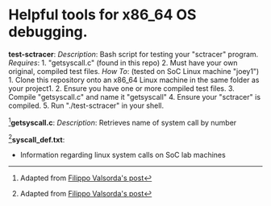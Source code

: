 # Helpful tools for x86_64 OS debugging.

__test-sctracer__:
  _Description_: Bash script for testing your "sctracer" program. 
  _Requires_: 
        1. "getsyscall.c" (found in this repo)
        2. Must have your own original, compiled test files.
  _How To_: (tested on SoC Linux machine "joey1")
        1. Clone this repository onto an x86_64 Linux machine in the same folder as
                your project1.
        2. Ensure you have one or more compiled test files.
        3. Compile "getsyscall.c" and name it "getsyscall"
        4. Ensure your "sctracer" is compiled.
        5. Run "./test-sctracer" in your shell.

[^1]__getsyscall.c__: 
  _Description_: Retrieves name of system call by number
  
[^1]__syscall_def.txt__:
  - Information regarding linux system calls on SoC lab machines
  
  
[^1]: Adapted from [Filippo Valsorda's post](https://filippo.io/linux-syscall-table/)
